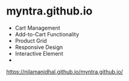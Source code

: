 # myntra.github.io
- Cart Management
- Add-to-Cart Functionality
- Product Grid
- Responsive Design
- Interactive Element
- 
https://nilamanidhal.github.io/myntra.github.io/
